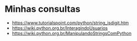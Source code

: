 # Minhas consultas

- https://www.tutorialspoint.com/python/string_isdigit.htm
- https://wiki.python.org.br/InteragindoUsuarios
- https://wiki.python.org.br/ManipulandoStringsComPython
